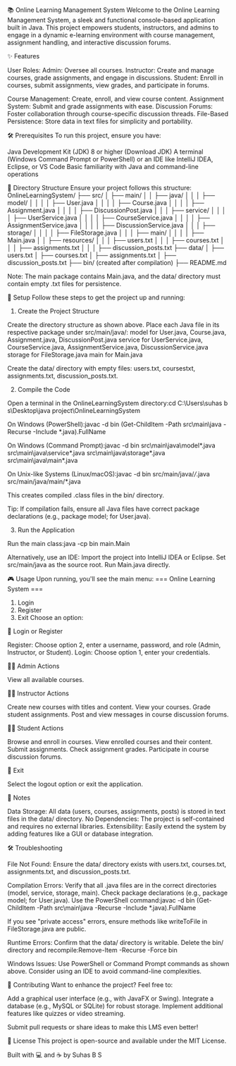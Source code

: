 📚 Online Learning Management System
Welcome to the Online Learning Management System, a sleek and functional console-based application built in Java. This project empowers students, instructors, and admins to engage in a dynamic e-learning environment with course management, assignment handling, and interactive discussion forums.

✨ Features

User Roles:
Admin: Oversee all courses.
Instructor: Create and manage courses, grade assignments, and engage in discussions.
Student: Enroll in courses, submit assignments, view grades, and participate in forums.


Course Management: Create, enroll, and view course content.
Assignment System: Submit and grade assignments with ease.
Discussion Forums: Foster collaboration through course-specific discussion threads.
File-Based Persistence: Store data in text files for simplicity and portability.


🛠 Prerequisites
To run this project, ensure you have:

Java Development Kit (JDK) 8 or higher (Download JDK)
A terminal (Windows Command Prompt or PowerShell) or an IDE like IntelliJ IDEA, Eclipse, or VS Code
Basic familiarity with Java and command-line operations


📂 Directory Structure
Ensure your project follows this structure:
OnlineLearningSystem/
├── src/
│   ├── main/
│   │   ├── java/
│   │   │   ├── model/
│   │   │   │   ├── User.java
│   │   │   │   ├── Course.java
│   │   │   │   ├── Assignment.java
│   │   │   │   ├── DiscussionPost.java
│   │   │   ├── service/
│   │   │   │   ├── UserService.java
│   │   │   │   ├── CourseService.java
│   │   │   │   ├── AssignmentService.java
│   │   │   │   ├── DiscussionService.java
│   │   │   ├── storage/
│   │   │   │   ├── FileStorage.java
│   │   │   ├── main/
│   │   │   │   ├── Main.java
│   │   ├── resources/
│   │   │   ├── users.txt
│   │   │   ├── courses.txt
│   │   │   ├── assignments.txt
│   │   │   ├── discussion_posts.txt
├── data/
│   ├── users.txt
│   ├── courses.txt
│   ├── assignments.txt
│   ├── discussion_posts.txt
├── bin/  (created after compilation)
├── README.md


Note: The main package contains Main.java, and the data/ directory must contain empty .txt files for persistence.


🚀 Setup
Follow these steps to get the project up and running:
1. Create the Project Structure

Create the directory structure as shown above.
Place each Java file in its respective package under src/main/java/:
model for User.java, Course.java, Assignment.java, DiscussionPost.java
service for UserService.java, CourseService.java, AssignmentService.java, DiscussionService.java
storage for FileStorage.java
main for Main.java


Create the data/ directory with empty files: users.txt, coursestxt, assignments.txt, discussion_posts.txt.

2. Compile the Code

Open a terminal in the OnlineLearningSystem directory:cd C:\Users\suhas b s\Desktop\java project\OnlineLearningSystem


On Windows (PowerShell):javac -d bin (Get-ChildItem -Path src\main\java -Recurse -Include *.java).FullName


On Windows (Command Prompt):javac -d bin src\main\java\model\*.java src\main\java\service\*.java src\main\java\storage\*.java src\main\java\main\*.java


On Unix-like Systems (Linux/macOS):javac -d bin src/main/java/*/*.java src/main/java/main/*.java


This creates compiled .class files in the bin/ directory.


Tip: If compilation fails, ensure all Java files have correct package declarations (e.g., package model; for User.java).

3. Run the Application

Run the main class:java -cp bin main.Main


Alternatively, use an IDE:
Import the project into IntelliJ IDEA or Eclipse.
Set src/main/java as the source root.
Run Main.java directly.




🎮 Usage
Upon running, you'll see the main menu:
=== Online Learning System ===
1. Login
2. Register
3. Exit
Choose an option:

🔐 Login or Register

Register: Choose option 2, enter a username, password, and role (Admin, Instructor, or Student).
Login: Choose option 1, enter your credentials.

👩‍💼 Admin Actions

View all available courses.

👨‍🏫 Instructor Actions

Create new courses with titles and content.
View your courses.
Grade student assignments.
Post and view messages in course discussion forums.

👩‍🎓 Student Actions

Browse and enroll in courses.
View enrolled courses and their content.
Submit assignments.
Check assignment grades.
Participate in course discussion forums.

🚪 Exit

Select the logout option or exit the application.


📝 Notes

Data Storage: All data (users, courses, assignments, posts) is stored in text files in the data/ directory.
No Dependencies: The project is self-contained and requires no external libraries.
Extensibility: Easily extend the system by adding features like a GUI or database integration.


🛠 Troubleshooting

File Not Found:
Ensure the data/ directory exists with users.txt, courses.txt, assignments.txt, and discussion_posts.txt.


Compilation Errors:
Verify that all .java files are in the correct directories (model, service, storage, main).
Check package declarations (e.g., package model; for User.java).
Use the PowerShell command:javac -d bin (Get-ChildItem -Path src\main\java -Recurse -Include *.java).FullName


If you see "private access" errors, ensure methods like writeToFile in FileStorage.java are public.


Runtime Errors:
Confirm that the data/ directory is writable.
Delete the bin/ directory and recompile:Remove-Item -Recurse -Force bin




Windows Issues:
Use PowerShell or Command Prompt commands as shown above.
Consider using an IDE to avoid command-line complexities.




🌟 Contributing
Want to enhance the project? Feel free to:

Add a graphical user interface (e.g., with JavaFX or Swing).
Integrate a database (e.g., MySQL or SQLite) for robust storage.
Implement additional features like quizzes or video streaming.

Submit pull requests or share ideas to make this LMS even better!

📜 License
This project is open-source and available under the MIT License.

Built with 💻 and ☕ by Suhas B S
